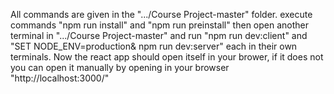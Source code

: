 All commands are given in the ".../Course Project-master" folder.
execute commands "npm run install" and "npm run preinstall" then open another terminal in ".../Course Project-master" 
and run "npm run dev:client" and "SET NODE_ENV=production& npm run dev:server" each in their own terminals.
Now the react app should open itself in your brower, if it does not you can open it manually by opening in your browser "http://localhost:3000/"
